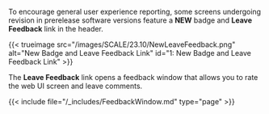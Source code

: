 ---
---

<!-- This snippet is intended to embed documentation about the NEW badge and Leave Feedback link in documentation of screens that include them. At present these are the new Apps screen and Pool Create wizard in SCALE 23.10 BETA.1
It also includes the FeedbackWindow snippet, which covers using that screen to submit feedback.-->

To encourage general user experience reporting, some screens undergoing revision in prerelease software versions feature a **NEW** badge and **Leave Feedback** link in the header.

{{< trueimage src="/images/SCALE/23.10/NewLeaveFeedback.png" alt="New Badge and Leave Feedback Link" id="1: New Badge and Leave Feedback Link" >}}

The **Leave Feedback** link opens a feedback window that allows you to rate the web UI screen and leave comments.

{{< include file="/_includes/FeedbackWindow.md" type="page" >}}
